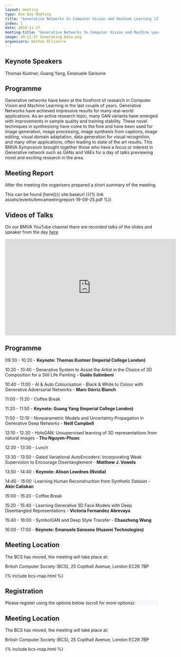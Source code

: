 ```yaml
---
layout: meeting
type: One Day Meeting
title: "Generative Networks In Computer Vision and Machine Learning (27 November 2019)"
index: 1
date: 2019-11-27
meeting-title: "Generative Networks In Computer Vision and Machine Learning"
image: 19-11-27 Generating Data.png
organisers: Nathan Olliverre
---
```


## Keynote Speakers

Thomas Kustner, Guang Yang, Emanuele Sansone

## Programme

Generative networks have been at the forefront of research in Computer Vision and Machine Learning in the last couple of years. Generative Networks have achieved impressive results for many real-world applications. As an active research topic, many GAN variants have emerged with improvements in sample quality and training stability. These novel techniques in synthesising have come to the fore and have been used for image generation, image processing, image synthesis from captions, image editing, visual domain adaptation, data generation for visual recognition, and many other applications, often leading to state of the art results. This BMVA Symposium brought together those who have a focus or interest in Generative network such as GANs and VAEs for a day of talks previewing novel and exciting research in the area.

## Meeting Report
After the meeting the organisers prepared a short summary of the meeting.

This can be found [here]({{ site.baseurl }}{% link assets/events/bmvameetingreport-19-09-25.pdf %})

## Videos of Talks
On our BMVA YouTube channel there are recorded talks of the slides and speaker from the day [here](https://www.youtube.com/watch?v=uMZ_avMVUgM&list=PLW8VWHVjepItIBW64vA8lOJxlNmBAIvTy)

<div class="container">
	<div class="row"><div class="col-xs-12 col-lg-10 mx-auto">
		<div class="video-container">
			<iframe width="560" height="315" src="https://www.youtube.com/embed/videoseries?list=PLW8VWHVjepItIBW64vA8lOJxlNmBAIvTy " frameborder="0" allow="autoplay; encrypted-media" allowfullscreen></iframe>
		</div>
	</div></div>
</div>

## Programme

09:30 - 10:20 - **Keynote: Thomas Kustner (Imperial College London)**

10:20 - 10:40 - Generative System to Assist the Artist in the Choice of 3D Composition for a Still Life Painting - **Guido Salimbeni**

10:40 - 11:00 - AI & Auto Colourisation - Black & White to Colour with Generative Adversarial Networks - **Marc Górriz Blanch**

11:00 - 11:20 - Coffee Break

11:20 - 11:50 - **Keynote: Guang Yang (Imperial College London)**

11:50 - 12:10 - Nonparametric Models and Uncertainty Propagation in Generative Deep Networks - **Neill Campbell**

12:10 - 12:30 - HoloGAN: Unsupervised learning of 3D representations from natural images  - **Thu Nguyen-Phuoc**

12:30 - 13:30 - Lunch

13:30 - 13:50 - Gated Variational AutoEncoders: Incorporating Weak Supervision to Encourage Disentanglement - **Matthew J. Vowels**

13:50 - 14:40 - **Keynote: Alison Lowdnes (Nvidia)**

14:40 - 15:00 -Learning Human Reconstruction from Synthetic Dataset - **Akin Caliskan**

15:00 - 15:20 - Coffee Break

15:20 - 15:40 - Learning Generative 3D Face Models with Deep Disentangled Representations - **Victoria Fernandez Abrevaya**

15:40 - 16:00 - SymbolGAN and Deep Style Transfer - **Chaozheng Wang**  

16:00 - 17:00 - **Keynote: Emanuele Sansone (Huawei Technologies)**

## Meeting Location

The BCS has moved, the meeting will take place at:

British Computer Society (BCS), 25 Copthall Avenue, London EC2R 7BP

{% include bcs-map.html %}

<!---
The Programme can be downloaded from [here]({{ site.baseurl }}{% link assets/events/19-09-25Programme.pdf %}).
--->

<!---
## Videos of Talks
On our BMVA youtube channel there are recorded talks of the slides and speaker from the day [here](https://www.youtube.com/playlist?list=PLW8VWHVjepIsW0S7K_ozIOS4_DGy0qoJf)
<iframe width="560" height="315" src="https://www.youtube.com/embed/videoseries?list=PLW8VWHVjepIsW0S7K_ozIOS4_DGy0qoJf" frameborder="0" allow="autoplay; encrypted-media" allowfullscreen></iframe>

## Meeting Report
After the meeting the organisers will preapre a short summary of the meeting. 

This can be found [here]({{ site.baseurl }}{% link assets/events/bmvameetingreport-19-02-20.pdf %}).
--->

## Registration

<div class="container-fluid pb-3">
    <div class="card p-1" style="background: #F8F7FA">
        <div class="card-body mx-auto">
          Please register using the options below (scroll for more options):
        </div>
        <div id="eventbrite-widget-container-53411098032"></div>
    </div>
</div>

<script src="https://www.eventbrite.co.uk/static/widgets/eb_widgets.js"></script>

<script type="text/javascript">
    var exampleCallback = function() {
        console.log('Order complete!');
    };

    function getWidth() {
      if (self.innerWidth) {
        return self.innerWidth;
      }

      if (document.documentElement && document.documentElement.clientWidth) {
        return document.documentElement.clientWidth;
      }

      if (document.body) {
        return document.body.clientWidth;
      }
    }

    var height_to_use = 600;

    if (getWidth() < 1000) {
        height_to_use = 650;
    }

    if (getWidth() < 800) {
        height_to_use = 700;
    }

    if (getWidth() < 550) {
        height_to_use = 710;
    }

    window.EBWidgets.createWidget({
        // Required
        widgetType: 'checkout',
        eventId: '53411098032',
        iframeContainerId: 'eventbrite-widget-container-53411098032',

        // Optional
        iframeContainerHeight: height_to_use,  // Widget height in pixels. Defaults to a minimum of 425px if not provided
        onOrderComplete: exampleCallback  // Method called when an order has successfully completed
    });
</script>

## Meeting Location

The BCS has moved, the meeting will take place at: 

British Computer Society (BCS), 25 Copthall Avenue, London EC2R 7BP 

{% include bcs-map.html %}

